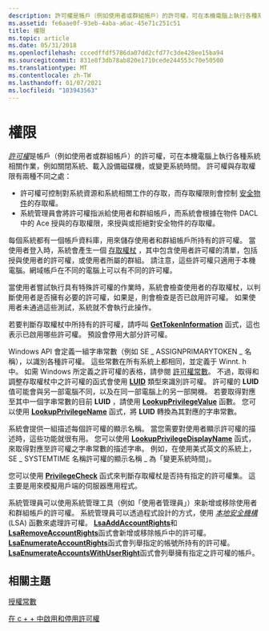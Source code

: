 ```yaml
---
description: 許可權是帳戶（例如使用者或群組帳戶）的許可權，可在本機電腦上執行各種系統相關作業，例如關閉系統、載入設備磁碟機，或變更系統時間。
ms.assetid: fe6aae0f-93eb-4aba-a6ac-45e71c251c51
title: 權限
ms.topic: article
ms.date: 05/31/2018
ms.openlocfilehash: cccedffdf5786da07dd2cfd77c3de428ee15ba94
ms.sourcegitcommit: 831e8f3db78ab820e1710cede244553c70e50500
ms.translationtype: MT
ms.contentlocale: zh-TW
ms.lasthandoff: 01/07/2021
ms.locfileid: "103943563"
---
```

# <a name="privileges"></a>權限

[*許可權*](/windows/desktop/SecGloss/p-gly)是帳戶（例如使用者或群組帳戶）的許可權，可在本機電腦上執行各種系統相關作業，例如關閉系統、載入設備磁碟機，或變更系統時間。 許可權與存取權限有兩種不同之處：

-   許可權可控制對系統資源和系統相關工作的存取，而存取權限則會控制 [安全物件](securable-objects.md)的存取權。
-   系統管理員會將許可權指派給使用者和群組帳戶，而系統會根據在物件 DACL 中的 Ace 授與的存取權限，來授與或拒絕對安全物件的存取權。

每個系統都有一個帳戶資料庫，用來儲存使用者和群組帳戶所持有的許可權。 當使用者登入時，系統會產生一個 [存取權杖](access-tokens.md) ，其中包含使用者許可權的清單，包括授與使用者的許可權，或使用者所屬的群組。 請注意，這些許可權只適用于本機電腦。網域帳戶在不同的電腦上可以有不同的許可權。

當使用者嘗試執行具有特殊許可權的作業時，系統會檢查使用者的存取權杖，以判斷使用者是否擁有必要的許可權，如果是，則會檢查是否已啟用許可權。 如果使用者未通過這些測試，系統就不會執行此操作。

若要判斷存取權杖中所持有的許可權，請呼叫 [**GetTokenInformation**](/windows/win32/api/securitybaseapi/nf-securitybaseapi-gettokeninformation) 函式，這也表示已啟用哪些許可權。 預設會停用大部分許可權。

Windows API 會定義一組字串常數（例如 SE \_ ASSIGNPRIMARYTOKEN \_ 名稱），以識別各種許可權。 這些常數在所有系統上都相同，並定義于 Winnt. h 中。 如需 Windows 所定義之許可權的表格，請參閱 [許可權常數](authorization-constants.md)。 不過，取得和調整存取權杖中之許可權的函式會使用 [**LUID**](/windows/desktop/api/Winnt/ns-winnt-luid) 類型來識別許可權。 許可權的 **LUID** 值可能會與另一部電腦不同，以及在同一部電腦上的另一部開機。 若要取得對應至其中一個字串常數的目前 **LUID** ，請使用 [**LookupPrivilegeValue**](/windows/desktop/api/Winbase/nf-winbase-lookupprivilegevaluea) 函數。 您可以使用 [**LookupPrivilegeName**](/windows/desktop/api/Winbase/nf-winbase-lookupprivilegenamea) 函式，將 **LUID** 轉換為其對應的字串常數。

系統會提供一組描述每個許可權的顯示名稱。 當您需要對使用者顯示許可權的描述時，這些功能就很有用。 您可以使用 [**LookupPrivilegeDisplayName**](/windows/desktop/api/Winbase/nf-winbase-lookupprivilegedisplaynamea) 函式，來取得對應至許可權之字串常數的描述字串。 例如，在使用美式英文的系統上，SE \_ SYSTEMTIME 名稱許可權的顯示名稱 \_ 為「變更系統時間」。

您可以使用 [**PrivilegeCheck**](/windows/win32/api/securitybaseapi/nf-securitybaseapi-privilegecheck) 函式來判斷存取權杖是否持有指定的許可權集。 這主要是用來模擬用戶端的伺服器應用程式。

系統管理員可以使用系統管理工具（例如「使用者管理員」）來新增或移除使用者和群組帳戶的許可權。 系統管理員可以透過程式設計的方式，使用 [*本地安全機構*](/windows/desktop/SecGloss/l-gly) (LSA) 函數來處理許可權。 [**LsaAddAccountRights**](/windows/desktop/api/ntsecapi/nf-ntsecapi-lsaaddaccountrights)和 [**LsaRemoveAccountRights**](/windows/desktop/api/ntsecapi/nf-ntsecapi-lsaremoveaccountrights)函式會新增或移除帳戶中的許可權。 [**LsaEnumerateAccountRights**](/windows/desktop/api/ntsecapi/nf-ntsecapi-lsaenumerateaccountrights)函式會列舉指定的帳號所持有的許可權。 [**LsaEnumerateAccountsWithUserRight**](/windows/desktop/api/ntsecapi/nf-ntsecapi-lsaenumerateaccountswithuserright)函式會列舉擁有指定之許可權的帳戶。

## <a name="related-topics"></a>相關主題

<dl> <dt>

[授權常數](authorization-constants.md)
</dt> <dt>

[在 c + + 中啟用和停用許可權](enabling-and-disabling-privileges-in-c--.md)
</dt> </dl>

 

 
